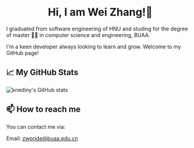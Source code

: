 <div align="center">

# Hi, I am Wei Zhang!👋

</div>

I graduated from software engineering of HNU and studing for the degree of master 👨‍🎓 in computer science and engineering, BUAA.

I'm a keen developer always looking to learn and grow. Welcome to my GitHub page!

## 📈 My GitHub Stats

![knediny's GitHub stats](https://github-readme-stats.vercel.app/api?username=zwpride&show_icons=true&theme=tokyonight)

## 📫 How to reach me

You can contact me via:

Email: zwpride@buaa.edu.cn
